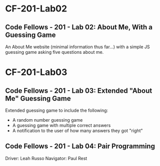 # CF-201-Lab02
## Code Fellows - 201 - Lab 02: About Me, With a Guessing Game

An About Me website (minimal information thus far...) with a simple JS guessing game asking five questions about me.


# CF-201-Lab03
## Code Fellows - 201 - Lab 03: Extended "About Me" Guessing Game

Extended guessing game to include the following:
* A random number guessing game
* A guessing game with multiple correct answers
* A notification to the user of how many answers they got "right"

## Code Fellows - 201 - Lab 04: Pair Programming

Driver: Leah Russo
Navigator: Paul Rest
